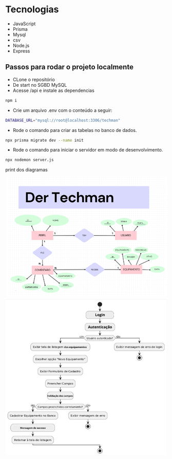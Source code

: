 # Tecnologias
- JavaScript
- Prisma
- Mysql
- csv
- Node.js
- Express

## Passos para rodar o projeto localmente
- CLone o repositório
- De start no SGBD MySQL
- Acesse /api e instale as dependencias
```bash
npm i 
```
- Crie um arquivo .env com o conteúdo a seguir:
```bash
DATABASE_URL="mysql://root@localhost:3306/techman" 
```
- Rode o comando para criar as tabelas no banco de dados.
```bash
npx prisma migrate dev --name init
```
- Rode o comando para iniciar o servidor em modo de desenvolvimento.
```bash
npx nodemon server.js 
```

print dos diagramas

![i1](../docs/der.png)
![i2](../docs/Login.png)

